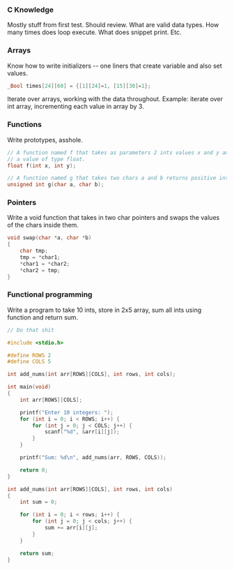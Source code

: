 ### C Knowledge
Mostly stuff from first test. Should review. What are valid data types. How
many times does loop execute. What does snippet print. Etc.

### Arrays
Know how to write initializers -- one liners that create variable and also set
values.
```c
_Bool times[24][60] = {[1][24]=1, [15][30]=1};
```

Iterate over arrays, working with the data throughout. Example: iterate over int
array, incrementing each value in array by 3.

### Functions
Write prototypes, asshole.

```c
// A function named f that takes as parameters 2 ints values x and y and returns
// a value of type float.
float f(int x, int y);

// A function named g that takes two chars a and b returns positive int
unsigned int g(char a, char b);
```

### Pointers
Write a void function that takes in two char pointers and swaps the values of the chars inside them.
```c
void swap(char *a, char *b)
{
    char tmp;
    tmp = *char1;
    *char1 = *char2;
    *char2 = tmp;
}
```

### Functional programming
Write a program to take 10 ints, store in 2x5 array, sum all ints using
function and return sum.

```c
// Do that shit

#include <stdio.h>

#define ROWS 2
#define COLS 5

int add_nums(int arr[ROWS][COLS], int rows, int cols);

int main(void)
{
    int arr[ROWS][COLS];

    printf("Enter 10 integers: ");
    for (int i = 0; i < ROWS; i++) {
        for (int j = 0; j < COLS; j++) {
            scanf("%d", &arr[i][j]);
        }
    }

    printf("Sum: %d\n", add_nums(arr, ROWS, COLS));

    return 0;
}

int add_nums(int arr[ROWS][COLS], int rows, int cols)
{
    int sum = 0;

    for (int i = 0; i < rows; i++) {
        for (int j = 0; j < cols; j++) {
            sum += arr[i][j];
        }
    }

    return sum;
}
```
